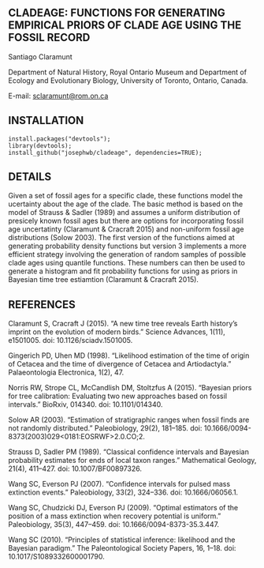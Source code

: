CLADEAGE: FUNCTIONS FOR GENERATING EMPIRICAL PRIORS OF CLADE AGE USING THE FOSSIL RECORD
---------------
Santiago Claramunt

Department of Natural History, Royal Ontario Museum and Department of Ecology and Evolutionary Biology, University of Toronto, Ontario, Canada.

E-mail: sclaramunt@rom.on.ca

INSTALLATION
---------------
```
install.packages("devtools");
library(devtools);
install_github("josephwb/cladeage", dependencies=TRUE);
```

DETAILS
---------------
Given a set of fossil ages for a specific clade, these functions model the ucertainty about the age of the clade. The basic method is based on the model of Strauss & Sadler (1989) and assumes a uniform distribution of presicely known fossil ages but there are options for incorporating fossil age uncertatinty (Claramunt & Cracraft 2015) and non-uniform fossil age distributions (Solow 2003). The first version of the functions aimed at generating probability density functions but version 3 implements a more efficient strategy involving the generation of random samples of possible clade ages using quantile functions. These numbers can then be used to generate a histogram and fit probability functions for using as priors in Bayesian time tree estiamtion (Claramunt & Cracraft 2015).

REFERENCES
---------------
Claramunt S, Cracraft J (2015). “A new time tree reveals Earth history’s imprint on the evolution of modern birds.” Science Advances, 1(11), e1501005. doi: 10.1126/sciadv.1501005.

Gingerich PD, Uhen MD (1998). “Likelihood estimation of the time of origin of Cetacea and the time of divergence of Cetacea and Artiodactyla.” Palaeontologia Electronica, 1(2), 47.

Norris RW, Strope CL, McCandlish DM, Stoltzfus A (2015). “Bayesian priors for tree calibration: Evaluating two new approaches based on fossil intervals.” BioRxiv, 014340. doi: 10.1101/014340.

Solow AR (2003). “Estimation of stratigraphic ranges when fossil finds are not randomly distributed.” Paleobiology, 29(2), 181–185. doi: 10.1666/0094-8373(2003)029<0181:EOSRWF>2.0.CO;2.

Strauss D, Sadler PM (1989). “Classical confidence intervals and Bayesian probability estimates for ends of local taxon ranges.” Mathematical Geology, 21(4), 411–427. doi: 10.1007/BF00897326.

Wang SC, Everson PJ (2007). “Confidence intervals for pulsed mass extinction events.” Paleobiology, 33(2), 324–336. doi: 10.1666/06056.1.

Wang SC, Chudzicki DJ, Everson PJ (2009). “Optimal estimators of the position of a mass extinction when recovery potential is uniform.” Paleobiology, 35(3), 447–459. doi: 10.1666/0094-8373-35.3.447.

Wang SC (2010). “Principles of statistical inference: likelihood and the Bayesian paradigm.” The Paleontological Society Papers, 16, 1–18. doi: 10.1017/S1089332600001790.
